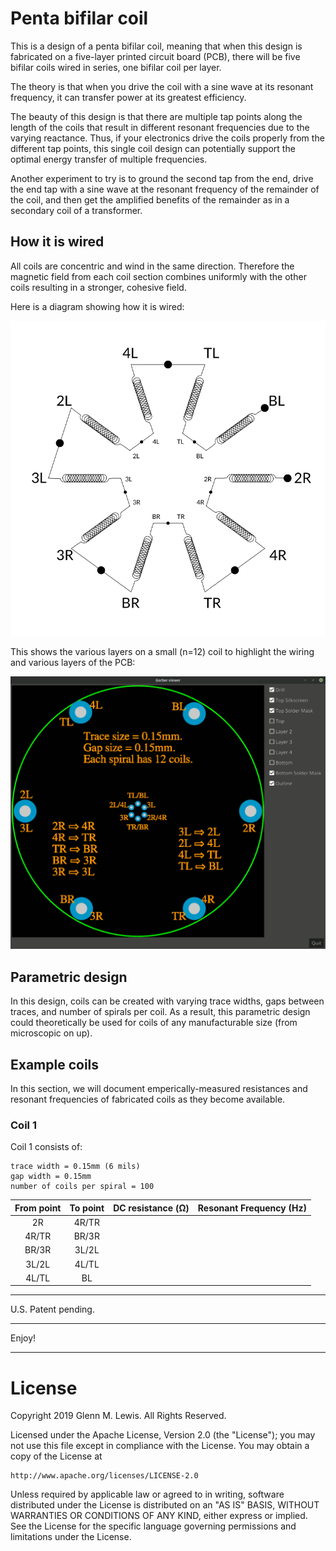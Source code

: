 # Penta bifilar coil

This is a design of a penta bifilar coil, meaning that when this design is
fabricated on a five-layer printed circuit board (PCB), there will be five
bifilar coils wired in series, one bifilar coil per layer.

The theory is that when you drive the coil with a sine wave at its
resonant frequency, it can transfer power at its greatest efficiency.

The beauty of this design is that there are multiple tap points along
the length of the coils that result in different resonant frequencies
due to the varying reactance. Thus, if your electronics drive the
coils properly from the different tap points, this single coil design
can potentially support the optimal energy transfer of multiple
frequencies.

Another experiment to try is to ground the second tap from the end,
drive the end tap with a sine wave at the resonant frequency of the
remainder of the coil, and then get the amplified benefits of the
remainder as in a secondary coil of a transformer.

## How it is wired

All coils are concentric and wind in the same direction.
Therefore the magnetic field from each coil section combines uniformly
with the other coils resulting in a stronger, cohesive field.

Here is a diagram showing how it is wired:

![penta-bifilar-coil-diagram](penta-bifilar-coil-diagram.png)

This shows the various layers on a small (n=12) coil to highlight
the wiring and various layers of the PCB:

![penta-bifilar-coil-layers](penta-bifilar-coil-layers.gif)


## Parametric design

In this design, coils can be created with varying trace widths, gaps
between traces, and number of spirals per coil. As a result, this
parametric design could theoretically be used for coils of any
manufacturable size (from microscopic on up).

## Example coils

In this section, we will document emperically-measured resistances
and resonant frequencies of fabricated coils as they become
available.

### Coil 1

Coil 1 consists of:

```
trace width = 0.15mm (6 mils)
gap width = 0.15mm
number of coils per spiral = 100
```

| From point | To point | DC resistance (Ω) | Resonant Frequency (Hz) |
|    :---:   |   :---:  |      :---:        |         :---:           |
|     2R     |   4R/TR  |                   |                         |
|    4R/TR   |   BR/3R  |                   |                         |
|    BR/3R   |   3L/2L  |                   |                         |
|    3L/2L   |   4L/TL  |                   |                         |
|    4L/TL   |    BL    |                   |                         |

----------------------------------------------------------------------

U.S. Patent pending.

----------------------------------------------------------------------

Enjoy!

----------------------------------------------------------------------

# License

Copyright 2019 Glenn M. Lewis. All Rights Reserved.

Licensed under the Apache License, Version 2.0 (the "License");
you may not use this file except in compliance with the License.
You may obtain a copy of the License at

    http://www.apache.org/licenses/LICENSE-2.0

Unless required by applicable law or agreed to in writing, software
distributed under the License is distributed on an "AS IS" BASIS,
WITHOUT WARRANTIES OR CONDITIONS OF ANY KIND, either express or implied.
See the License for the specific language governing permissions and
limitations under the License.
